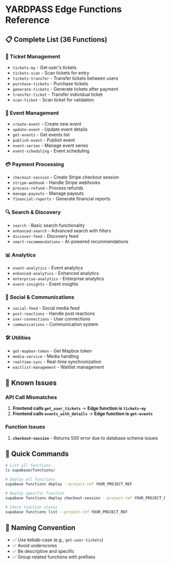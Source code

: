 # YARDPASS Edge Functions Reference

## 📋 Complete List (36 Functions)

### 🎫 Ticket Management
- `tickets-my` - Get user's tickets
- `tickets-scan` - Scan tickets for entry
- `tickets-transfer` - Transfer tickets between users
- `purchase-tickets` - Purchase tickets
- `generate-tickets` - Generate tickets after payment
- `transfer-ticket` - Transfer individual ticket
- `scan-ticket` - Scan ticket for validation

### 🎪 Event Management
- `create-event` - Create new event
- `update-event` - Update event details
- `get-events` - Get events list
- `publish-event` - Publish event
- `event-series` - Manage event series
- `event-scheduling` - Event scheduling

### 💳 Payment Processing
- `checkout-session` - Create Stripe checkout session
- `stripe-webhook` - Handle Stripe webhooks
- `process-refund` - Process refunds
- `manage-payouts` - Manage payouts
- `financial-reports` - Generate financial reports

### 🔍 Search & Discovery
- `search` - Basic search functionality
- `enhanced-search` - Advanced search with filters
- `discover-feed` - Discovery feed
- `smart-recommendations` - AI-powered recommendations

### 📊 Analytics
- `event-analytics` - Event analytics
- `enhanced-analytics` - Enhanced analytics
- `enterprise-analytics` - Enterprise analytics
- `event-insights` - Event insights

### 📱 Social & Communications
- `social-feed` - Social media feed
- `post-reactions` - Handle post reactions
- `user-connections` - User connections
- `communications` - Communication system

### 🛠️ Utilities
- `get-mapbox-token` - Get Mapbox token
- `media-service` - Media handling
- `realtime-sync` - Real-time synchronization
- `waitlist-management` - Waitlist management

## 🚨 Known Issues

### API Call Mismatches
1. **Frontend calls `get_user_tickets`** → **Edge function is `tickets-my`**
2. **Frontend calls `events_with_details`** → **Edge function is `get-events`**

### Function Issues
1. **`checkout-session`** - Returns 500 error due to database schema issues

## 🔧 Quick Commands

```bash
# List all functions
ls supabase/functions/

# Deploy all functions
supabase functions deploy --project-ref YOUR_PROJECT_REF

# Deploy specific function
supabase functions deploy checkout-session --project-ref YOUR_PROJECT_REF

# Check function status
supabase functions list --project-ref YOUR_PROJECT_REF
```

## 📝 Naming Convention
- ✅ Use kebab-case (e.g., `get-user-tickets`)
- ✅ Avoid underscores
- ✅ Be descriptive and specific
- ✅ Group related functions with prefixes
